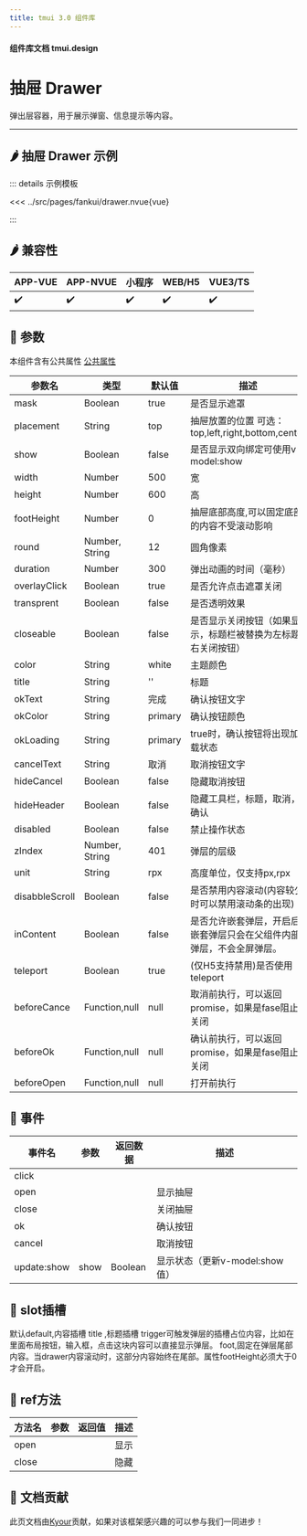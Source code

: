 ```yaml
---
title: tmui 3.0 组件库
---
```


<script setup>
import webview from '../components/mobileWebview.vue'
</script>

#### 组件库文档 tmui.design

# 抽屉 Drawer
弹出层容器，用于展示弹窗、信息提示等内容。

---

## :hot_pepper: 抽屉 Drawer 示例

<webview url="https://tmui.design/h5/#/pages/fankui/drawer"></webview>

::: details 示例模板

<<< ../src/pages/fankui/drawer.nvue{vue}

:::

## :hot_pepper: 兼容性

| APP-VUE            | APP-NVUE           | 小程序                | WEB/H5             | VUE3/TS            |
|--------------------|--------------------|--------------------|--------------------|--------------------|
| :heavy_check_mark: | :heavy_check_mark: | :heavy_check_mark: | :heavy_check_mark: | :heavy_check_mark: |

## :seedling: 参数
本组件含有公共属性 [公共属性](/doc/spec/组件公共样式.md)

| 参数名          | 类型             | 默认值     | 描述   |
|--------------|----------------|---------|-----------------------------------------|
| mask         | Boolean        | true    | 是否显示遮罩  |
| placement    | String         | top     | 抽屉放置的位置 可选：top,left,right,bottom,center |
| show         | Boolean        | false   | 是否显示双向绑定可使用v-model:show  |
| width        | Number         | 500     | 宽      |
| height       | Number         | 600     | 高        |
| footHeight   | Number         | 0       | 抽屉底部高度,可以固定底部的内容不受滚动影响     |
| round        | Number, String | 12      | 圆角像素         |
| duration     | Number         | 300     | 弹出动画的时间（毫秒）     |
| overlayClick | Boolean        | true    | 是否允许点击遮罩关闭   |
| transprent   | Boolean        | false   | 是否透明效果   |
| closeable    | Boolean        | false   | 是否显示关闭按钮（如果显示，标题栏被替换为左标题右关闭按钮）          |
| color        | String         | white   | 主题颜色  |
| title        | String         | ''      | 标题        |
| okText       | String         | 完成      | 确认按钮文字  |
| okColor      | String         | primary | 确认按钮颜色         |
| okLoading    | String         | primary | true时，确认按钮将出现加载状态  |
| cancelText   | String         | 取消      | 取消按钮文字          |
| hideCancel   | Boolean        | false   | 隐藏取消按钮   |
| hideHeader   | Boolean        | false   | 隐藏工具栏，标题，取消，确认 |
| disabled     | Boolean        | false   | 禁止操作状态    |
| zIndex<Badge type="danger" text="v3.0.75+" vertical="middle" />     | Number, String        | 401   | 弹层的层级  |
| unit<Badge type="danger" text="v3.0.75+" vertical="middle" />     | String        | rpx   | 高度单位，仅支持px,rpx  |
| disabbleScroll     | Boolean        | false   | 是否禁用内容滚动(内容较少时可以禁用滚动条的出现)    |
| inContent     | Boolean        | false   | 是否允许嵌套弹层，开启后嵌套弹层只会在父组件内部弹层，不会全屏弹层。    |
| teleport     | Boolean        | true   | (仅H5支持禁用)是否使用teleport    |
| beforeCance     | Function,null        | null   | 取消前执行，可以返回promise，如果是fase阻止关闭    |
| beforeOk     | Function,null        | null   | 确认前执行，可以返回promise，如果是fase阻止关闭    |
| beforeOpen     | Function,null        | null   | 打开前执行    |



## :rose: 事件
| 事件名         | 参数   | 返回数据    | 描述               |
|-------------|------|---------|------------------|
| click       |      |         |                  |
| open        |      |         | 显示抽屉             |
| close       |      |         | 关闭抽屉             |
| ok          |      |         | 确认按钮             |
| cancel      |      |         | 取消按钮             |
| update:show | show | Boolean | 显示状态（更新v-model:show值） |

## :corn: slot插槽
默认default,内容插槽
title <Badge type="danger" text="v3.0.77+" vertical="middle" />,标题插槽
trigger可触发弹层的插槽占位内容，比如在里面布局按钮，输入框，点击这块内容可以直接显示弹层。
foot,固定在弹层尾部内容。当drawer内容滚动时，这部分内容始终在尾部。属性footHeight必须大于0才会开启。

## :green_salad: ref方法
| 方法名   | 参数  | 返回值 | 描述  |
|-------|-----|-----|-----|
| open  |     |     | 显示  |
| close |     |     | 隐藏  |

## :couplekiss: 文档贡献
此页文档由[Kyour](https://github.com/kyour-cn)贡献，如果对该框架感兴趣的可以参与我们一同进步！
